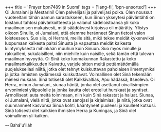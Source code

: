 +++
title = 'Prayer bpn7489 in Suomi'
tags = ['lang-fi', 'bpn-unsorted']
+++
Oi Jumalani ja Mestarini! Olen palvelijasi ja palvelijasi poika. Olen noussut vuoteeltani tähän aamun sarastukseen, kun Sinun ykseytesi päiväntähti on loistanut tahtosi päivänkoitteesta ja valanut sädeloistoansa yli koko maailman sen mukaisesti, mitä säädöksesi kirjoissa oli määrätty.
Ylistys olkoon Sinulle, oi Jumalani, että olemme heränneet Sinun tietosi valon loisteeseen. Suo siis, oi Herrani, meille sitä, mikä tekee meidät kykeneviksi luopumaan kaikesta paitsi Sinusta ja vapauttaa meidät kaikesta kiintymyksestä mihinkään muuhun kuin Sinuun. Suo myös minulle ja rakkailleni, sukulaisilleni, niin miehille kuin naisille, sekä tämän että tulevan maailman hyvyyttä. Oi Sinä koko luomakunnan Rakastettu ja koko maailmankaikkeuden Kaivattu, varjele sitten meitä pettämättömällä suojeluksellasi niiltä, jotka olet tehnyt kuiskuttavan  paholaisen ilmentymiksi ja jotka ihmisten sydämessä kuiskuttavat. Voimallinen olet Sinä tekemään mielesi mukaan. Sinä totisesti olet Kaikkivaltias, Apu hädässä, Itseoleva.
Oi Herra, minun Jumalani, siunaa häntä, jonka olet asettanut oivallisimpien arvonimiesi yläpuolelle ja jonka kautta olet erotellut hurskaat ja syntiset. Armollisesti auta meitä toimimaan, niin kuin Sinä rakastat ja haluat. Siunaa, oi Jumalani, vielä niitä, jotka ovat sanojasi ja kirjaimiasi, ja niitä, jotka ovat suunnanneet kasvonsa Sinua kohti, kääntyneet puoleesi ja kuulleet kutsusi.
Sinä totisesti olet kaikkien ihmisten Herra ja Kuningas, ja Sinä olet voimallinen yli kaiken.

-- Bahá'u'lláh
